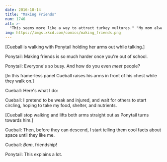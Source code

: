 ```yaml
---
date: 2016-10-14
title: "Making Friends"
num: 1746
alt: >-
  "This seems more like a way to attract turkey vultures." "My mom always told me a turkey vulture is just a friend you haven't met yet, usually because you don't smell enough like decaying meat."
img: https://imgs.xkcd.com/comics/making_friends.png
---
```

[Cueball is walking with Ponytail holding her arms out while talking.]

Ponytail: Making friends is so much harder once you're out of school.

Ponytail: Everyone's so busy. And how do you even *meet* people?

[In this frame-less panel Cueball raises his arms in front of his chest while they walk on.]

Cueball: Here's what I do:

Cueball: I pretend to be weak and injured, and wait for others to start circling, hoping to take my food, shelter, and nutrients.

[Cueball stop walking and lifts both arms straight out as Ponytail turns towards him.]

Cueball: Then, before they can descend, I start telling them cool facts about space until they like me.

Cueball: *Bam*, friendship!

Ponytail: This explains a lot.